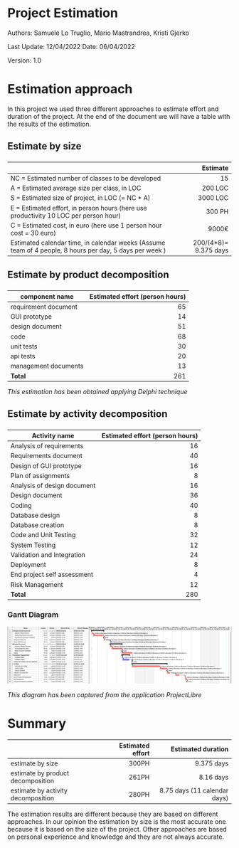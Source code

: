 # Project Estimation  
Authors: Samuele Lo Truglio, Mario Mastrandrea, Kristi Gjerko

Last Update: 12/04/2022
Date: 06/04/2022

Version: 1.0


# Estimation approach
In this project we used three different approaches to estimate effort and duration of the project.
At the end of the document we will have a table with the results of the estimation.


## Estimate by size
### 
|                                                                                                         |              Estimate |
| ------------------------------------------------------------------------------------------------------- | --------------------: |
| NC =  Estimated number of classes to be developed                                                       |                    15 |
| A = Estimated average size per class, in LOC                                                            |               200 LOC |
| S = Estimated size of project, in LOC (= NC * A)                                                        |              3000 LOC |
| E = Estimated effort, in person hours (here use productivity 10 LOC per person hour)                    |                300 PH |
| C = Estimated cost, in euro (here use 1 person hour cost = 30 euro)                                     |                 9000€ |
| Estimated calendar time, in calendar weeks (Assume team of 4 people, 8 hours per day, 5 days per week ) | 200/(4*8)= 9.375 days |


## Estimate by product decomposition
### 
| component name       | Estimated effort (person hours) |
| -------------------- | ------------------------------: |
| requirement document |                              65 |
| GUI prototype        |                              14 |
| design document      |                              51 |
| code                 |                              68 |
| unit tests           |                              30 |
| api tests            |                              20 |
| management documents |                              13 |
| **Total**            |                             261 |
*This estimation has been obtained applying Delphi technique*

## Estimate by activity decomposition
### 
| Activity name               | Estimated effort (person hours) |
| --------------------------- | ------------------------------: |
| Analysis of requirements    |                              16 |
| Requirements document       |                              40 |
| Design of GUI prototype     |                              16 |
| Plan of assignments         |                               8 |
| Analysis of design document |                              16 |
| Design document             |                              36 |
| Coding                      |                              40 |
| Database design             |                               8 |
| Database creation           |                               8 |
| Code and Unit Testing       |                              32 |
| System Testing              |                              12 |
| Validation and Integration  |                              24 |
| Deployment                  |                               8 |
| End project self assessment |                               4 |
| Risk Management             |                              12 |
| **Total**                   |                             280 |

### Gantt Diagram
![gantt_diagram](./assets/GanttDiagram.png)


*This diagram has been captured from the application ProjectLibre*


# Summary

|                                    | Estimated effort |          Estimated duration |
| ---------------------------------- | ---------------: | --------------------------: |
| estimate by size                   |            300PH |                  9.375 days |
| estimate by product decomposition  |            261PH |                   8.16 days |
| estimate by activity decomposition |            280PH | 8.75 days (11 calendar days) |

The estimation results are different because they are based on different approaches. In our opinion the estimation by size is the most accurate one because it is based on the size of the project. Other approaches are based on personal experience and knowledge and they are not always accurate.